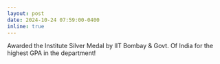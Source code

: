 ```yaml
---
layout: post
date: 2024-10-24 07:59:00-0400
inline: true
---
```

Awarded the Institute Silver Medal by IIT Bombay & Govt. Of India for the highest GPA in the department!
